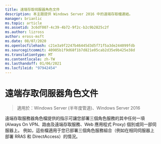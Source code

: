 ```yaml
---
title: 遠端存取伺服器角色文件
description: 本主題提供 Windows Server 2016 中的遠端存取檔連結。
manager: brianlic
ms.topic: article
ms.assetid: 3c6df007-4c39-4b72-9f2c-b2c9b2825c2f
ms.author: lizross
author: eross-msft
ms.date: 08/07/2020
ms.openlocfilehash: c21e3a9f2247b46445d3d5f71f5a3de244099fdb
ms.sourcegitcommit: 40905b1f9d68f1b7d821e05cab2d35e9b425e38d
ms.translationtype: MT
ms.contentlocale: zh-TW
ms.lasthandoff: 01/06/2021
ms.locfileid: "97942454"
---
```

# <a name="remote-access-server-role-documentation"></a>遠端存取伺服器角色文件

>適用於：Windows Server (半年度管道)、Windows Server 2016

遠端存取服務器角色檔提供的指示可讓您部署三個角色服務的其中任何一項 (Always On VPN、路由及遠端存取服務、Web 應用程式 Proxy) 個別或同一部伺服器上。 例如，這些檔適用于您已部署三個角色服務組合（例如在相同伺服器上部署 RRAS 和 DirectAccess）的情況。

